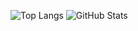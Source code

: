 ![Top Langs](https://github-readme-stats.vercel.app/api/top-langs/?username=viviancalheiros&layout=compact&langs_count=7&theme=dracula)
![GitHub Stats](https://github-readme-stats.vercel.app/api?username=viviancalheiros&show_icons=true&theme=dracula&include_all_commits=true&count_private=true&cache_seconds=7200)
